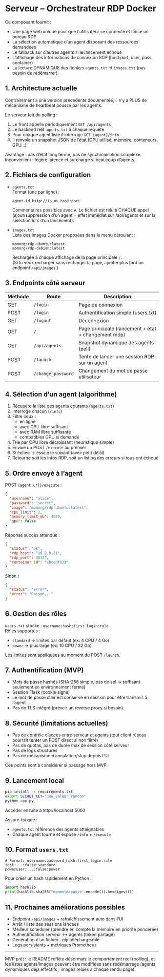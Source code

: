# Serveur – Orchestrateur RDP Docker

Ce composant fournit :
- Une page web unique pour que l'utilisateur se connecte et lance un bureau RDP
- La sélection automatique d’un agent disposant des ressources demandées
- Le fallback sur d’autres agents si le lancement échoue
- L’affichage des informations de connexion RDP (host:port, user, pass, container)
- La lecture DYNAMIQUE des fichiers `agents.txt` et `images.txt` (pas besoin de redémarrer)

## 1. Architecture actuelle

Contrairement à une version précédente documentée, il n’y a PLUS de mécanisme de heartbeat poussé par les agents.

Le serveur fait du polling :
1. Le front appelle périodiquement `GET /api/agents`
2. Le backend relit `agents.txt` à chaque requête
3. Pour chaque agent listé il interroge `GET {agent}/info`
4. Il renvoie un snapshot JSON de l’état (CPU utilisé, mémoire, conteneurs, GPU…)

Avantage : pas d’état long terme, pas de synchronisation complexe.
Inconvénient : légère latence et surcharge si beaucoup d’agents.

## 2. Fichiers de configuration

- `agents.txt`  
  Format (une par ligne) :
  ```
  agent-id http://ip_ou_host:port
  ```
  Commentaires possibles avec `#`.
  Le fichier est relu à CHAQUE appel (ajout/suppression d’un agent = effet immédiat sur /api/agents et sur la sélection lors d’un lancement).

- `images.txt`  
  Liste des images Docker proposées dans le menu déroulant :
  ```
  monorg/rdp-ubuntu:latest
  monorg/rdp-debian:latest
  ```
  Rechargée à chaque affichage de la page principale `/`.  
  (Si tu veux recharger sans recharger la page, ajouter plus tard un endpoint `/api/images`.)

## 3. Endpoints côté serveur

| Méthode | Route              | Description |
|---------|--------------------|-------------|
| GET     | `/login`           | Page de connexion |
| POST    | `/login`           | Authentification simple (users.txt) |
| GET     | `/logout`          | Déconnexion |
| GET     | `/`                | Page principale (lancement + état + changement mdp) |
| GET     | `/api/agents`      | Snapshot dynamique des agents (poll) |
| POST    | `/launch`          | Tente de lancer une session RDP sur un agent |
| POST    | `/change_password` | Changement du mot de passe utilisateur |

## 4. Sélection d’un agent (algorithme)

1. Récupère la liste des agents courants (`agents.txt`)
2. Interroge chacun (`/info`)
3. Filtre ceux :
   - en ligne
   - avec CPU libre suffisant
   - avec RAM libre suffisante
   - compatibles GPU si demandé
4. Trie par CPU libre décroissant (heuristique simple)
5. Envoie un POST `/execute` au premier
6. Si échec → essaie le suivant (avec petit délai)
7. Retourne soit les infos RDP, soit un listing des erreurs si tous ont échoué

## 5. Ordre envoyé à l’agent

POST `{agent.url}/execute` :
```json
{
  "username": "alice",
  "password": "secret",
  "image": "monorg/rdp-ubuntu:latest",
  "cpu_limit": 2,
  "memory_limit_mb": 4096,
  "gpu": false
}
```

Réponse succès attendue :
```json
{
  "status": "ok",
  "rdp_host": "10.0.0.21",
  "rdp_port": 40123,
  "container_id": "abcedf123"
}
```

Sinon :
```json
{
  "status": "error",
  "error": "Raison..."
}
```

## 6. Gestion des rôles

`users.txt` stocke : `username:hash:first_login:role`  
Rôles supportés :
- `standard` → limites par défaut (ex: 4 CPU / 4 Go)
- `power` → plus large (ex: 10 CPU / 32 Go)

Les limites sont appliquées au moment du POST `/launch`.

## 7. Authentification (MVP)

- Mots de passe hashés (SHA-256 simple, pas de sel → suffisant seulement en environnement fermé)
- Session Flask (cookie signé)
- Le mot de passe clair est conservé en session pour être transmis à l’agent 
- Pas de TLS intégré (prévoir un reverse proxy si besoin)

## 8. Sécurité (limitations actuelles)

- Pas de contrôle d’accès entre serveur et agents (tout client réseau pourrait tenter un POST direct si non filtré)
- Pas de quotas, pas de durée max de session côté serveur
- Pas de logs structurés
- Pas de mécanisme d’annulation/stop depuis l’UI

Ces points sont à considérer si passage hors MVP.

## 9. Lancement local

```bash
pip install -r requirements.txt
export SECRET_KEY="une_valeur_random"
python app.py
```

Accéder ensuite à http://localhost:5000

Assure-toi que :
- `agents.txt` référence des agents atteignables
- Chaque agent tourne et expose `/info` + `/execute`

## 10. Format `users.txt`

```
# Format: username:password_hash:first_login:role
test:...:false:standard
poweruser:...:false:power
```

Pour créer un hash rapidement en Python :
```python
import hashlib
print(hashlib.sha256("monmotdepasse".encode()).hexdigest())
```

## 11. Prochaines améliorations possibles

- Endpoint `/api/images` + rafraîchissement auto dans l’UI
- Arrêt / liste des sessions lancées
- Meilleur scheduler (prendre en compte la mémoire en priorité pondérée)
- Authentification serveur ↔ agents (token partagé)
- Génération d’un fichier `.rdp` téléchargeable
- Logs persistants + métriques Prometheus

---

MVP prêt : le README reflète désormais le comportement réel (polling), et les listes agents/images peuvent être modifiées sans redémarrage (agents dynamiques déjà effectifs ; images relues à chaque rendu page).